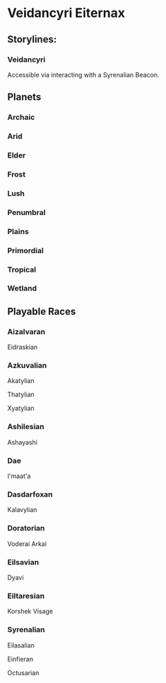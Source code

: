 # Veidancyri Eiternax

## Storylines:

### Veidancyri

Accessible via interacting with a Syrenalian Beacon.

## Planets

### Archaic

### Arid

### Elder

### Frost

### Lush

### Penumbral

### Plains

### Primordial

### Tropical

### Wetland

## Playable Races

### Aizalvaran

Eidraskian

### Azkuvalian

Akatylian

Thatylian

Xyatylian

### Ashilesian

Ashayashi

### Dae

I'maat'a

### Dasdarfoxan

Kalavylian

### Doratorian

Voderai Arkai

### Eilsavian

Dyavi

### Eiltaresian

Korshek Visage

### Syrenalian

Eilasalian

Einfieran

Octusarian